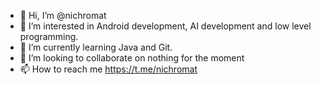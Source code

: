 - 👋 Hi, I’m @nichromat
- 👀 I’m interested in Android development, AI development and low level programming.
- 🌱 I’m currently learning Java and Git.
- 💞️ I’m looking to collaborate on nothing for the moment
- 📫 How to reach me https://t.me/nichromat

<!---
nichromat/nichromat is a ✨ special ✨ repository because its `README.md` (this file) appears on your GitHub profile.
You can click the Preview link to take a look at your changes.
--->
